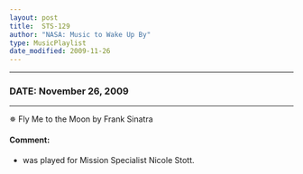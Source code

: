 ```yaml
---
layout: post
title:  STS-129
author: "NASA: Music to Wake Up By"
type: MusicPlaylist
date_modified: 2009-11-26
---
```


----
### DATE: November 26, 2009
----
✵ Fly Me to the Moon by Frank Sinatra

#### Comment:
* was played for Mission Specialist Nicole Stott.
